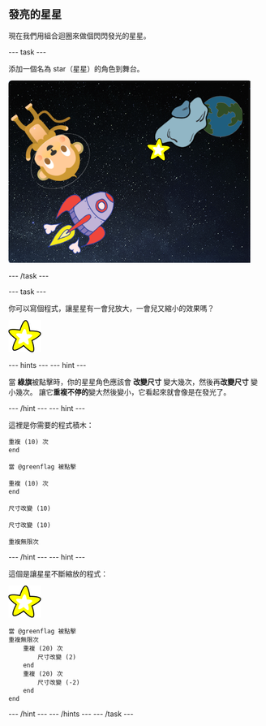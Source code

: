 ## 發亮的星星

現在我們用組合迴圈來做個閃閃發光的星星。

\--- task \---

添加一個名為 star（星星）的角色到舞台。

![添加一個星星角色](images/space-star-sprite.png)

\--- /task \---

\--- task \---

你可以寫個程式，讓星星有一會兒放大，一會兒又縮小的效果嗎？

![測試一顆閃亮的星星](images/sprite-star.png)

\--- hints \--- \--- hint \---

當 **綠旗**被點擊時，你的星星角色應該會 **改變尺寸** 變大幾次，然後再**改變尺寸** 變小幾次。 讓它**重複不停的**變大然後變小，它看起來就會像是在發光了。

\--- /hint \--- \--- hint \---

這裡是你需要的程式積木：

```blocks3
重複 (10) 次
end

當 @greenflag 被點擊

重複 (10) 次
end

尺寸改變 (10)

尺寸改變 (10)

重複無限次
```

\--- /hint \--- \--- hint \---

這個是讓星星不斷縮放的程式：

![星星角色](images/sprite-star.png)

```blocks3
當 @greenflag 被點擊
重複無限次
    重複 (20) 次
        尺寸改變 (2)
    end
    重複 (20) 次
        尺寸改變 (-2)
    end
end

```

\--- /hint \--- \--- /hints \--- \--- /task \---